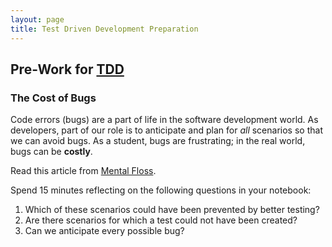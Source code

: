 ```yaml
---
layout: page
title: Test Driven Development Preparation
---
```


## Pre-Work for [TDD](/module2/lessons/Week2/TDD)

### The Cost of Bugs

Code errors (bugs) are a part of life in the software development world.  As developers, part of our role is to anticipate and plan for _all_ scenarios so that we can avoid bugs.  As a student, bugs are frustrating; in the real world, bugs can be **costly**.

Read this article from [Mental Floss](https://www.mentalfloss.com/article/85782/9-major-computer-bugs-wreaked-havoc).

Spend 15 minutes reflecting on the following questions in your notebook:
1. Which of these scenarios could have been prevented by better testing?
2. Are there scenarios for which a test could not have been created?
3. Can we anticipate every possible bug?